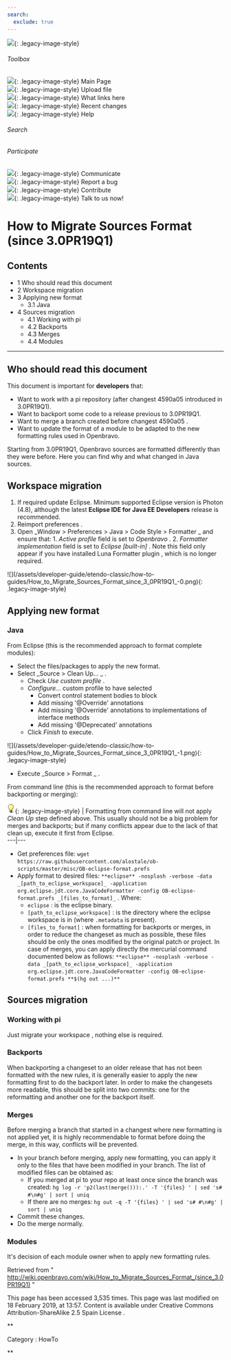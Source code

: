 ```yaml
---
search:
  exclude: true
---
```


![](skins/openbravo/images/social-blogs-sidebar-banner.png){: .legacy-image-style}

######  Toolbox

![](skins/openbravo/images/flecha1.jpg){: .legacy-image-style} Main Page  
![](skins/openbravo/images/flecha1.jpg){: .legacy-image-style} Upload file  
![](skins/openbravo/images/flecha1.jpg){: .legacy-image-style} What links here  
![](skins/openbravo/images/flecha1.jpg){: .legacy-image-style} Recent changes  
![](skins/openbravo/images/flecha1.jpg){: .legacy-image-style} Help  
  
  

######  Search

######  Participate

![](skins/openbravo/images/flecha1.jpg){: .legacy-image-style} Communicate  
![](skins/openbravo/images/flecha1.jpg){: .legacy-image-style} Report a bug  
![](skins/openbravo/images/flecha1.jpg){: .legacy-image-style} Contribute  
![](skins/openbravo/images/flecha1.jpg){: .legacy-image-style} Talk to us now!  

  

#  How to Migrate Sources Format (since 3.0PR19Q1)

##  Contents

  * 1  Who should read this document 
  * 2  Workspace migration 
  * 3  Applying new format 
    * 3.1  Java 
  * 4  Sources migration 
    * 4.1  Working with pi 
    * 4.2  Backports 
    * 4.3  Merges 
    * 4.4  Modules 

  
---  
  
##  Who should read this document

This document is important for **developers** that:

  * Want to work with a pi repository (after changest  4590a05  introduced in 3.0PR19Q1). 
  * Want to backport some code to a release previous to 3.0PR19Q1. 
  * Want to merge a branch created before changest  4590a05  . 
  * Want to update the format of a module to be adapted to the new formatting rules used in Openbravo. 

Starting from 3.0PR19Q1, Openbravo sources are formatted differently than they
were before.  Here  you can find why and what changed in Java sources.

##  Workspace migration

  1. If required update Eclipse. Minimum supported Eclipse version is Photon (4.8), although the  latest **Eclipse IDE for Java EE Developers** release  is recommended. 
  2. Reimport preferences  . 
  3. Open _Window > Preferences > Java > Code Style > Formatter _ and ensure that: 
    1. _Active profile_ field is set to _Openbravo_ . 
    2. _Formatter implementation_ field is set to _Eclipse [built-in]_ . Note this field only appear if you have installed  Luna Formatter plugin  , which is no longer required. 

![](/assets/developer-guide/etendo-classic/how-to-
guides/How_to_Migrate_Sources_Format_since_3_0PR19Q1_-0.png){: .legacy-image-style}

##  Applying new format

###  Java

From Eclipse (this is the recommended approach to format complete modules):

  * Select the files/packages to apply the new format. 
  * Select _Source > Clean Up... _ . 
    * Check _Use custom profile_ . 
    * _Configure..._ custom profile to have selected 
      * Convert control statement bodies to block 
      * Add missing '@Override' annotations 
      * Add missing '@Override' annotations to implementations of interface methods 
      * Add missing '@Deprecated' annotations 
    * Click _Finish_ to execute. 

![](/assets/developer-guide/etendo-classic/how-to-
guides/How_to_Migrate_Sources_Format_since_3_0PR19Q1_-1.png){: .legacy-image-style}

  * Execute _Source > Format _ . 

From command line (this is the recommended approach to format before
backporting or merging):

![](/assets/developer-guide/etendo-classic/how-to-guides/Bulbgraph.png){: .legacy-image-style} |
Formatting from command line will not apply _Clean Up_ step defined above.
This usually should not be a big problem for merges and backports; but if many
conflicts appear due to the lack of that clean up, execute it first from
Eclipse.  
---|---  
  
  * Get preferences file: ` wget  https://raw.githubusercontent.com/alostale/ob-scripts/master/misc/OB-eclipse-format.prefs  `
  * Apply format to desired files: ` **eclipse** -nosplash -verbose -data _[path_to_eclipse_workspace]_ -application org.eclipse.jdt.core.JavaCodeFormatter -config OB-eclipse-format.prefs _[files_to_format]_ ` . Where: 
    * ` eclipse ` : is the eclipse binary. 
    * ` [path_to_eclipse_workspace] ` : is the directory where the eclipse workspace is in (where ` .metadata ` is present). 
    * ` [files_to_format] ` : when formatting for backports or merges, in order to reduce the changeset as much as possible, these files should be only the ones modified by the original patch or project. In case of merges, you can apply directly the mercurial command documented below as follows: ` **eclipse** -nosplash -verbose -data _[path_to_eclipse_workspace]_ -application org.eclipse.jdt.core.JavaCodeFormatter -config OB-eclipse-format.prefs **$(hg out ...)** `

##  Sources migration

###  Working with pi

Just  migrate your workspace  , nothing else is required.

###  Backports

When backporting a changeset to an older release that has not been formatted
with the new rules, it is generally easier to apply the new formatting first
to do the backport later. In order to make the changesets more readable, this
should be split into two commits: one for the reformatting and another one for
the backport itself.

###  Merges

Before merging a branch that started in a changest where new formatting is not
applied yet, it is highly recommendable to format before doing the merge, in
this way, conflicts will be prevented.

  * In your branch before merging, apply new formatting, you can apply it only to the files that have been modified in your branch. The list of modified files can be obtained as: 
    * If you merged at pi to your repo at least once since the branch was created: ` hg log -r 'p2(last(merge())):.' -T '{files} ' | sed 's# #\n#g' | sort | uniq `
    * If there are no merges: ` hg out -q -T '{files} ' | sed 's# #\n#g' | sort | uniq `
  * Commit these changes. 
  * Do the merge normally. 

###  Modules

It's decision of each module owner when to apply new formatting rules.

Retrieved from "
http://wiki.openbravo.com/wiki/How_to_Migrate_Sources_Format_(since_3.0PR19Q1)
"

This page has been accessed 3,535 times. This page was last modified on 18
February 2019, at 13:57. Content is available under  Creative Commons
Attribution-ShareAlike 2.5 Spain License  .

  
**

Category  :  HowTo

**

